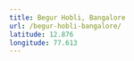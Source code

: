 ```yaml
---
title: Begur Hobli, Bangalore
url: /begur-hobli-bangalore/
latitude: 12.876
longitude: 77.613
---
```

